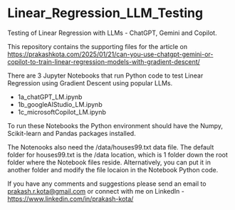 # Linear_Regression_LLM_Testing
Testing of Linear Regression with LLMs - ChatGPT, Gemini and Copilot.

This repository contains the supporting files for the article on
https://prakashkota.com/2025/01/21/can-you-use-chatgpt-gemini-or-copilot-to-train-linear-regression-models-with-gradient-descent/

There are 3 Jupyter Notebooks that run Python code to test Linear Regression using Gradient Descent using popular LLMs.
- 1a_chatGPT_LM.ipynb
- 1b_googleAIStudio_LM.ipynb
- 1c_microsoftCopilot_LM.ipynb

To run these Notebooks the Python environment should have the Numpy, Scikit-learn and Pandas packages installed.

The Notenooks also need the /data/houses99.txt data file.  The default folder for houses99.txt is the /data location, which
is 1 folder down the root folder where the Notebook files reside.  Alternatively, you can put it in another folder and modify the
file locaion in the Notebook Python code.

If you have any comments and suggestions please send an email to prakash.r.kota@gmail.com or connect with me on
LinkedIn - https://www.linkedin.com/in/prakash-kota/
